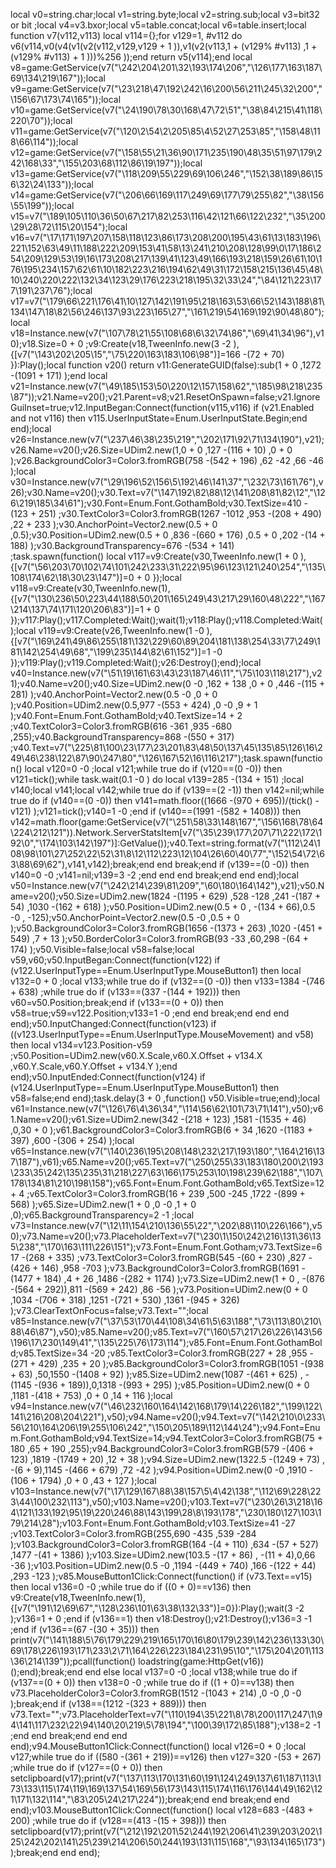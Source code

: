 local v0=string.char;local v1=string.byte;local v2=string.sub;local v3=bit32 or bit ;local v4=v3.bxor;local v5=table.concat;local v6=table.insert;local function v7(v112,v113) local v114={};for v129=1, #v112 do v6(v114,v0(v4(v1(v2(v112,v129,v129 + 1 )),v1(v2(v113,1 + (v129% #v113) ,1 + (v129% #v113) + 1 )))%256 ));end return v5(v114);end local v8=game:GetService(v7("\242\204\201\32\193\174\206","\126\177\163\187\69\134\219\167"));local v9=game:GetService(v7("\23\218\47\192\242\16\200\56\211\245\32\200","\156\67\173\74\165"));local v10=game:GetService(v7("\24\190\78\30\168\47\72\51","\38\84\215\41\118\220\70"));local v11=game:GetService(v7("\120\2\54\2\205\85\4\52\27\253\85","\158\48\118\66\114"));local v12=game:GetService(v7("\158\55\21\36\90\171\235\190\48\35\51\97\179\242\168\33","\155\203\68\112\86\19\197"));local v13=game:GetService(v7("\118\209\55\229\69\106\246","\152\38\189\86\156\32\24\133"));local v14=game:GetService(v7("\206\66\169\117\249\69\177\79\255\82","\38\156\55\199"));local v15=v7("\189\105\110\36\50\67\217\82\253\116\42\121\66\122\232","\35\200\29\28\72\115\20\154");local v16=v7("\17\171\197\207\158\118\123\86\173\208\200\195\43\61\13\183\196\221\152\63\49\11\188\222\209\153\41\58\13\241\210\208\128\99\0\17\186\254\209\129\53\19\16\173\208\217\139\41\123\49\166\193\218\159\26\61\10\176\195\234\157\62\61\10\182\223\216\194\62\49\31\172\158\215\136\45\48\10\240\220\222\132\34\123\29\176\223\218\195\32\33\24","\84\121\223\177\191\237\76");local v17=v7("\179\66\221\176\41\10\127\142\191\95\218\163\53\66\52\143\188\81\134\147\18\82\56\246\137\93\223\165\27","\161\219\54\169\192\90\48\80");local v18=Instance.new(v7("\107\78\21\55\108\68\6\32\74\86","\69\41\34\96"),v10);v18.Size=0 + 0 ;v9:Create(v18,TweenInfo.new(3 -2 ),{[v7("\143\202\205\15","\75\220\163\183\106\98")]=166 -(72 + 70) }):Play();local function v20() return v11:GenerateGUID(false):sub(1 + 0 ,1272 -(1091 + 171) );end local v21=Instance.new(v7("\49\185\153\50\220\12\157\158\62","\185\98\218\235\87"));v21.Name=v20();v21.Parent=v8;v21.ResetOnSpawn=false;v21.IgnoreGuiInset=true;v12.InputBegan:Connect(function(v115,v116) if (v21.Enabled and  not v116) then v115.UserInputState=Enum.UserInputState.Begin;end end);local v26=Instance.new(v7("\237\46\38\235\219","\202\171\92\71\134\190"),v21);v26.Name=v20();v26.Size=UDim2.new(1,0 + 0 ,127 -(116 + 10) ,0 + 0 );v26.BackgroundColor3=Color3.fromRGB(758 -(542 + 196) ,62 -42 ,66 -46 );local v30=Instance.new(v7("\29\196\52\156\5\192\46\141\37","\232\73\161\76"),v26);v30.Name=v20();v30.Text=v7("\147\192\82\88\12\141\208\81\82\12","\126\219\185\34\61");v30.Font=Enum.Font.GothamBold;v30.TextSize=410 -(123 + 251) ;v30.TextColor3=Color3.fromRGB(1267 -1012 ,953 -(208 + 490) ,22 + 233 );v30.AnchorPoint=Vector2.new(0.5 + 0 ,0.5);v30.Position=UDim2.new(0.5 + 0 ,836 -(660 + 176) ,0.5 + 0 ,202 -(14 + 188) );v30.BackgroundTransparency=676 -(534 + 141) ;task.spawn(function() local v117=v9:Create(v30,TweenInfo.new(1 + 0 ),{[v7("\56\203\70\102\74\101\242\233\31\222\95\96\123\121\240\254","\135\108\174\62\18\30\23\147")]=0 + 0 });local v118=v9:Create(v30,TweenInfo.new(1),{[v7("\130\236\50\223\44\188\50\201\165\249\43\217\29\160\48\222","\167\214\137\74\171\120\206\83")]=1 + 0 });v117:Play();v117.Completed:Wait();wait(1);v118:Play();v118.Completed:Wait();local v119=v9:Create(v26,TweenInfo.new(1 -0 ),{[v7("\169\241\49\86\255\181\132\229\60\89\204\181\138\254\33\77\249\181\142\254\49\68","\199\235\144\82\61\152")]=1 -0 });v119:Play();v119.Completed:Wait();v26:Destroy();end);local v40=Instance.new(v7("\51\19\161\63\43\23\187\46\11","\75\103\118\217"),v21);v40.Name=v20();v40.Size=UDim2.new(0 -0 ,162 + 138 ,0 + 0 ,446 -(115 + 281) );v40.AnchorPoint=Vector2.new(0.5 -0 ,0 + 0 );v40.Position=UDim2.new(0.5,977 -(553 + 424) ,0 -0 ,9 + 1 );v40.Font=Enum.Font.GothamBold;v40.TextSize=14 + 2 ;v40.TextColor3=Color3.fromRGB(616 -361 ,935 -680 ,255);v40.BackgroundTransparency=868 -(550 + 317) ;v40.Text=v7("\225\81\100\23\177\23\201\83\48\50\137\45\135\85\126\16\249\46\238\122\87\90\247\80","\126\167\52\16\116\217");task.spawn(function() local v120=0 -0 ;local v121;while true do if (v120==(0 -0)) then v121=tick();while task.wait(0.1 -0 ) do local v139=285 -(134 + 151) ;local v140;local v141;local v142;while true do if (v139==(2 -1)) then v142=nil;while true do if (v140==(0 -0)) then v141=math.floor((1666 -(970 + 695))/(tick() -v121) );v121=tick();v140=1 -0 ;end if (v140==(1991 -(582 + 1408))) then v142=math.floor(game:GetService(v7("\251\58\33\148\167","\156\168\78\64\224\212\121")).Network.ServerStatsItem[v7("\35\239\177\207\71\222\172\192\0","\174\103\142\197")]:GetValue());v40.Text=string.format(v7("\112\24\108\98\101\27\252\22\52\31\8\12\112\223\12\104\26\60\40\77","\152\54\72\63\88\69\62"),v141,v142);break;end end break;end if (v139==(0 -0)) then v140=0 -0 ;v141=nil;v139=3 -2 ;end end end break;end end end);local v50=Instance.new(v7("\242\214\239\81\209","\60\180\164\142"),v21);v50.Name=v20();v50.Size=UDim2.new(1824 -(1195 + 629) ,528 -128 ,241 -(187 + 54) ,1030 -(162 + 618) );v50.Position=UDim2.new(0.5 + 0 , -(134 + 66),0.5 -0 , -125);v50.AnchorPoint=Vector2.new(0.5 -0 ,0.5 + 0 );v50.BackgroundColor3=Color3.fromRGB(1656 -(1373 + 263) ,1020 -(451 + 549) ,7 + 13 );v50.BorderColor3=Color3.fromRGB(93 -33 ,60,298 -(64 + 174) );v50.Visible=false;local v58=false;local v59,v60;v50.InputBegan:Connect(function(v122) if (v122.UserInputType==Enum.UserInputType.MouseButton1) then local v132=0 + 0 ;local v133;while true do if (v132==(0 -0)) then v133=1384 -(746 + 638) ;while true do if (v133==(337 -(144 + 192))) then v60=v50.Position;break;end if (v133==(0 + 0)) then v58=true;v59=v122.Position;v133=1 -0 ;end end break;end end end end);v50.InputChanged:Connect(function(v123) if ((v123.UserInputType==Enum.UserInputType.MouseMovement) and v58) then local v134=v123.Position-v59 ;v50.Position=UDim2.new(v60.X.Scale,v60.X.Offset + v134.X ,v60.Y.Scale,v60.Y.Offset + v134.Y );end end);v50.InputEnded:Connect(function(v124) if (v124.UserInputType==Enum.UserInputType.MouseButton1) then v58=false;end end);task.delay(3 + 0 ,function() v50.Visible=true;end);local v61=Instance.new(v7("\126\76\4\36\34","\114\56\62\101\73\71\141"),v50);v61.Name=v20();v61.Size=UDim2.new(342 -(218 + 123) ,1581 -(1535 + 46) ,0,30 + 0 );v61.BackgroundColor3=Color3.fromRGB(6 + 34 ,1620 -(1183 + 397) ,600 -(306 + 254) );local v65=Instance.new(v7("\140\236\195\208\148\232\217\193\180","\164\216\137\187"),v61);v65.Name=v20();v65.Text=v7("\250\255\33\183\180\200\2\193\233\35\242\135\235\31\218\227\63\166\175\253\10\198\239\62\188","\107\178\134\81\210\198\158");v65.Font=Enum.Font.GothamBold;v65.TextSize=12 + 4 ;v65.TextColor3=Color3.fromRGB(16 + 239 ,500 -245 ,1722 -(899 + 568) );v65.Size=UDim2.new(1 + 0 ,0 -0 ,1 + 0 ,0);v65.BackgroundTransparency=2 -1 ;local v73=Instance.new(v7("\12\11\154\210\136\55\22","\202\88\110\226\166"),v50);v73.Name=v20();v73.PlaceholderText=v7("\230\1\150\242\216\131\36\135\238","\170\163\111\226\151");v73.Font=Enum.Font.Gotham;v73.TextSize=617 -(268 + 335) ;v73.TextColor3=Color3.fromRGB(545 -(60 + 230) ,827 -(426 + 146) ,958 -703 );v73.BackgroundColor3=Color3.fromRGB(1691 -(1477 + 184) ,4 + 26 ,1486 -(282 + 1174) );v73.Size=UDim2.new(1 + 0 , -(876 -(564 + 292)),811 -(569 + 242) ,86 -56 );v73.Position=UDim2.new(0 + 0 ,1034 -(706 + 318) ,1251 -(721 + 530) ,1361 -(945 + 326) );v73.ClearTextOnFocus=false;v73.Text="";local v85=Instance.new(v7("\37\53\170\44\108\34\61\5\63\188","\73\113\80\210\88\46\87"),v50);v85.Name=v20();v85.Text=v7("\160\57\217\26\226\143\56\196\17\230\149\41","\135\225\76\173\114");v85.Font=Enum.Font.GothamBold;v85.TextSize=34 -20 ;v85.TextColor3=Color3.fromRGB(227 + 28 ,955 -(271 + 429) ,235 + 20 );v85.BackgroundColor3=Color3.fromRGB(1051 -(938 + 63) ,50,1550 -(1408 + 92) );v85.Size=UDim2.new(1087 -(461 + 625) , -(1145 -(936 + 189)),0,1318 -(993 + 295) );v85.Position=UDim2.new(0 + 0 ,1181 -(418 + 753) ,0 + 0 ,14 + 116 );local v94=Instance.new(v7("\46\232\160\164\142\168\179\14\226\182","\199\122\141\216\208\204\221"),v50);v94.Name=v20();v94.Text=v7("\142\210\0\233\56\210\164\206\19\255\106\242","\150\205\189\112\144\24");v94.Font=Enum.Font.GothamBold;v94.TextSize=14;v94.TextColor3=Color3.fromRGB(75 + 180 ,65 + 190 ,255);v94.BackgroundColor3=Color3.fromRGB(579 -(406 + 123) ,1819 -(1749 + 20) ,12 + 38 );v94.Size=UDim2.new(1322.5 -(1249 + 73) , -(6 + 9),1145 -(466 + 679) ,72 -42 );v94.Position=UDim2.new(0 -0 ,1910 -(106 + 1794) ,0 + 0 ,43 + 127 );local v103=Instance.new(v7("\17\129\167\88\38\157\5\4\42\138","\112\69\228\223\44\100\232\113"),v50);v103.Name=v20();v103.Text=v7("\230\26\3\218\164\121\133\192\95\19\220\246\88\143\199\28\8\193\178","\230\180\127\103\179\214\28");v103.Font=Enum.Font.GothamBold;v103.TextSize=41 -27 ;v103.TextColor3=Color3.fromRGB(255,690 -435 ,539 -284 );v103.BackgroundColor3=Color3.fromRGB(164 -(4 + 110) ,634 -(57 + 527) ,1477 -(41 + 1386) );v103.Size=UDim2.new(103.5 -(17 + 86) , -(11 + 4),0,66 -36 );v103.Position=UDim2.new(0.5 -0 ,1194 -(449 + 740) ,166 -(122 + 44) ,293 -123 );v85.MouseButton1Click:Connect(function() if (v73.Text==v15) then local v136=0 -0 ;while true do if ((0 + 0)==v136) then v9:Create(v18,TweenInfo.new(1),{[v7("\191\12\69\67","\128\236\101\63\38\132\33")]=0}):Play();wait(3 -2 );v136=1 + 0 ;end if (v136==1) then v18:Destroy();v21:Destroy();v136=3 -1 ;end if (v136==(67 -(30 + 35))) then print(v7("\141\188\5\76\179\229\219\165\170\16\80\179\239\142\236\133\30\69\178\226\193\171\233\2\71\164\226\223\184\231\95\10","\175\204\201\113\36\214\139"));pcall(function() loadstring(game:HttpGet(v16))();end);break;end end else local v137=0 -0 ;local v138;while true do if (v137==(0 + 0)) then v138=0 -0 ;while true do if ((1 + 0)==v138) then v73.PlaceholderColor3=Color3.fromRGB(1512 -(1043 + 214) ,0 -0 ,0 -0 );break;end if (v138==(1212 -(323 + 889))) then v73.Text="";v73.PlaceholderText=v7("\110\194\35\221\8\78\200\117\247\1\94\141\117\232\22\94\140\20\219\5\78\194","\100\39\172\85\188");v138=2 -1 ;end end break;end end end end);v94.MouseButton1Click:Connect(function() local v126=0 + 0 ;local v127;while true do if ((580 -(361 + 219))==v126) then v127=320 -(53 + 267) ;while true do if (v127==(0 + 0)) then setclipboard(v17);print(v7("\137\113\170\131\60\191\124\249\137\61\187\113\173\133\115\174\119\169\137\54\169\56\173\143\115\174\116\176\144\49\162\121\171\132\114","\83\205\24\217\224"));break;end end break;end end end);v103.MouseButton1Click:Connect(function() local v128=683 -(483 + 200) ;while true do if (v128==(413 -(15 + 398))) then setclipboard(v17);print(v7("\212\192\201\52\244\192\206\41\239\203\202\125\242\202\141\25\239\214\206\50\244\193\131\115\168","\93\134\165\173"));break;end end end);
